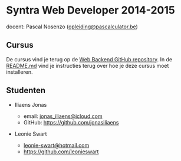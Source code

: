 Syntra Web Developer 2014-2015
==============================

docent: Pascal Nosenzo (opleiding@pascalculator.be)


## Cursus

De cursus vind je terug op de [Web Backend GitHub repository](https://github.com/pascalculator/web-backend). In de [README.md](https://github.com/pascalculator/web-backend/blob/master/README.md) vind je instructies terug over hoe je deze cursus moet installeren.


## Studenten

- Iliaens Jonas
	- email: jonas_iliaens@icloud.com
	- GitHub: https://github.com/jonasiliaens

- Leonie Swart
	- leonie-swart@hotmail.com
	- https://github.com/leonieswart

